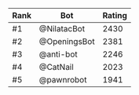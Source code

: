 Rank|Bot|Rating
---|---|---
#1|@NilatacBot|2430
#2|@OpeningsBot|2381
#3|@anti-bot|2246
#4|@CatNail|2023
#5|@pawnrobot|1941
